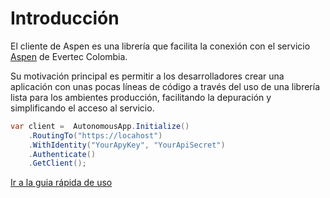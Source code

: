 # Introducción

El cliente de Aspen es una librería que facilita la conexión con el servicio [Aspen](https://processa-aspen.readthedocs.io/) de Evertec Colombia.

Su motivación principal es permitir  a los desarrolladores crear una aplicación con unas pocas líneas de código a través del uso de una librería lista para los ambientes producción, facilitando la depuración y simplificando el acceso al servicio.

```c#
var client =  AutonomousApp.Initialize()
	.RoutingTo("https://locahost")
	.WithIdentity("YourApyKey", "YourApiSecret")
	.Authenticate()
	.GetClient();
```

<a href="Quickstart" class="btn btn-neutral float-left" title="Guia rápida">Ir a la guia rápida de uso<span class="icon icon-circle-arrow-right"></span></a>